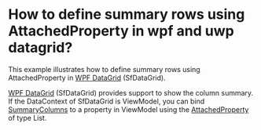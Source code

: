 # How to define summary rows using AttachedProperty in wpf and uwp datagrid?

This example illustrates how to define summary rows using AttachedProperty in [WPF DataGrid](https://www.syncfusion.com/wpf-ui-controls/datagrid) (SfDataGrid).

[WPF DataGrid](https://www.syncfusion.com/wpf-ui-controls/datagrid) (SfDataGrid) provides support to show the column summary. If the DataContext of SfDataGrid is ViewModel, you can bind [SummaryColumns](http://help.syncfusion.com/cr/cref_files/wpf/Syncfusion.SfGrid.WPF~Syncfusion.UI.Xaml.Grid.GridSummaryRow~SummaryColumns.html) to a property in ViewModel using the [AttachedProperty](https://docs.microsoft.com/en-us/dotnet/framework/wpf/advanced/attached-properties-overview) of type List<GridSummaryColumn>.
